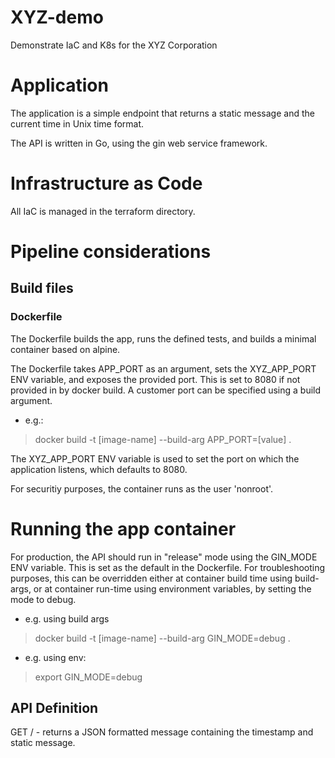 # XYZ-demo
Demonstrate IaC and K8s for the XYZ Corporation

# Application
The application is a simple endpoint that returns a static message 
and the current time in Unix time format.

The API is written in Go, using the gin web service framework.

# Infrastructure as Code
All IaC is managed in the terraform directory.

# Pipeline considerations
## Build files
### Dockerfile
The Dockerfile builds the app, runs the defined tests, and builds a
minimal container based on alpine.

The Dockerfile takes APP_PORT as an argument, sets the
XYZ_APP_PORT ENV variable, and exposes the provided port.
This is set to 8080 if not provided in by docker build.
A customer port can be specified using a build argument.
- e.g.:
> docker build -t [image-name] --build-arg APP_PORT=[value] .

The XYZ_APP_PORT ENV variable is used to set the port on which the
application listens, which defaults to 8080.

For securitiy purposes, the container runs as the user 'nonroot'.

# Running the app container
For production, the API should run in "release" mode using
the GIN_MODE ENV variable. This is set as the default in the
Dockerfile. For troubleshooting purposes, this can be overridden
either at container build time using build-args, or at container
run-time using environment variables, by setting the mode to debug.
- e.g. using build args
> docker build -t [image-name] --build-arg GIN_MODE=debug .
- e.g. using env:
> export GIN_MODE=debug

## API Definition
GET / - returns a JSON formatted message containing the
timestamp and static message.
